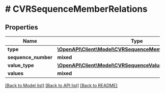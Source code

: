 # # CVRSequenceMemberRelations

## Properties

Name | Type | Description | Notes
------------ | ------------- | ------------- | -------------
**type** | [**\OpenAPI\Client\Model\CVRSequenceMemberRelationTypesEnum**](CVRSequenceMemberRelationTypesEnum.md) |  |
**sequence_number** | **mixed** |  |
**value_type** | [**\OpenAPI\Client\Model\CVRSequenceValueTypesEnum**](CVRSequenceValueTypesEnum.md) |  |
**values** | **mixed** |  |

[[Back to Model list]](../../README.md#models) [[Back to API list]](../../README.md#endpoints) [[Back to README]](../../README.md)
